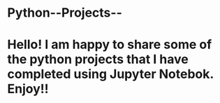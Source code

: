 # Python--Projects--
# Hello! I am happy to share some of the python projects that I have completed using Jupyter Notebok. Enjoy!!
